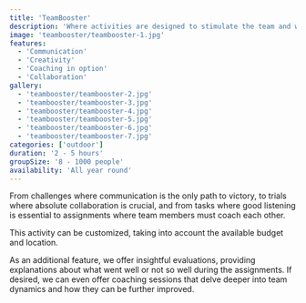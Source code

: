 ```yaml
---
title: 'TeamBooster'
description: 'Where activities are designed to stimulate the team and where collaboration is the key to success.'
image: 'teambooster/teambooster-1.jpg'
features:
  - 'Communication'
  - 'Creativity'
  - 'Coaching in option'
  - 'Collaboration'
gallery:
  - 'teambooster/teambooster-2.jpg'
  - 'teambooster/teambooster-3.jpg'
  - 'teambooster/teambooster-4.jpg'
  - 'teambooster/teambooster-5.jpg'
  - 'teambooster/teambooster-6.jpg'
  - 'teambooster/teambooster-7.jpg'
categories: ['outdoor']
duration: '2 - 5 hours'
groupSize: '8 - 1000 people'
availability: 'All year round'
---
```


From challenges where communication is the only path to victory, to trials where absolute collaboration is crucial, and from tasks where good listening is essential to assignments where team members must coach each other.

This activity can be customized, taking into account the available budget and location.

As an additional feature, we offer insightful evaluations, providing explanations about what went well or not so well during the assignments. If desired, we can even offer coaching sessions that delve deeper into team dynamics and how they can be further improved.
